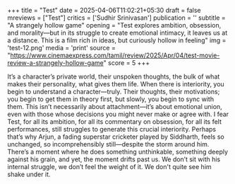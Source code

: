 +++
title = "Test"
date = 2025-04-06T11:02:21+05:30
draft = false
mreviews = ["Test"]
critics = ['Sudhir Srinivasan']
publication = ''
subtitle = "A strangely hollow game"
opening = "Test explores ambition, obsession, and morality—but in its struggle to create emotional intimacy, it leaves us at a distance. This is a film rich in ideas, but curiously hollow in feeling"
img = 'test-12.png'
media = 'print'
source = "https://www.cinemaexpress.com/tamil/review/2025/Apr/04/test-movie-review-a-strangely-hollow-game"
score = 5
+++

It’s a character’s private world, their unspoken thoughts, the bulk of what makes their personality, what gives them life. When there is interiority, you begin to understand a character—truly. Their thoughts, their motivations; you begin to get them in theory first, but slowly, you begin to sync with them. This isn’t necessarily about attachment—it’s about emotional union, even with those whose decisions you might never make or agree with. I fear Test, for all its ambition, for all its commentary on obsession, for all its felt performances, still struggles to generate this crucial interiority. Perhaps that’s why Arjun, a fading superstar cricketer played by Siddharth, feels so unchanged, so incomprehensibly still—despite the storm around him. There’s a moment where he does something unthinkable, something deeply against his grain, and yet, the moment drifts past us. We don’t sit with his internal struggle, we don’t feel the weight of it. We don't quite see him shake under it.
